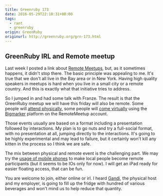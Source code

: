 ```yaml
---
title: Greenruby 173
date: 2016-05-29T22:10:31+08:00
tags:
  - rant
  - greenruby
origin: GreenRuby
originurl: http://greenruby.org/grn-173.html
---
```

## GreenRuby IRL and Remote meetup

Last week I posted a link about [Remote Meetups][rm], but, as it sometimes
happens, it didn't stop there. The basic principle was appealing to me. It's
true that we don't all live in the Bay area or in New York. Having high
quality speakers in meetups is hard when you live in a small city or a remote
country. And this is exactly what that initiative tries to address.

So I jumped in and had some talk with Franze. The result is that the GreenRuby
meetup we will have this friday will also be remote. Some people will [attend
physically][grg001], some people will [come virtually][grm001] using the
[Bigmarker][bm] platform on the RemoteMeetup account.

Those events usually are based on a format including a presentation followed
by interactions. My plan is to go nuts and try a full-social format, with no
presentation at all, jumping directly to the interactions. It's going to be
highly experimental and may lead to failure, but it certainly won't kill any
kitten in the process so I think we are safe.

The mix between physical and remote event is the challenging part. We may try
the [usage of mobile phones][mobile] to make local people become remote
participants (but it seems to be IOs only for now). I will get an iPad ready
for easier floating access, that can be fun.

You are welcome to join, either online or irl. I heard [Gandi][gn], the
physical host and my employer, is going to fill up the fridge with hundred of
various beverages and won't mind us to help reduce that quantity.

[rm]: http://remotemeetup.com/
[grg001]: http://greenruby.kktix.cc/events/grg-001
[grm001]: https://www.bigmarker.com/remote-meetup/Green-Ruby-Meetup-001
[bm]: https://www.bigmarker.com/communities/remote-meetup
[mobile]: https://bigmarker.zendesk.com/hc/en-us/articles/203332009-Attending-and-Hosting-Webinars
[gn]: https://gandi.net
